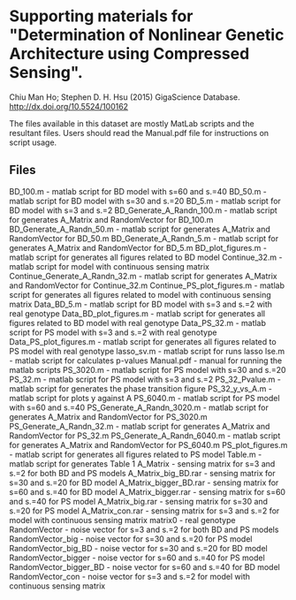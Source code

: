 Supporting materials for "Determination of Nonlinear Genetic Architecture using Compressed Sensing".
====================================================================================================
Chiu Man Ho; Stephen D. H. Hsu 
(2015) GigaScience Database. 
http://dx.doi.org/10.5524/100162

The files available in this dataset are mostly MatLab scripts and the resultant files. Users should read the Manual.pdf file for instructions on script usage.

Files
-----
BD_100.m - matlab script for BD model with s=60 and s.=40
BD_50.m - matlab script for BD model with s=30 and s.=20
BD_5.m - matlab script for BD model with s=3 and s.=2
BD_Generate_A_Randn_100.m - matlab script for generates A_Matrix and RandomVector for BD_100.m
BD_Generate_A_Randn_50.m - matlab script for generates A_Matrix and RandomVector for BD_50.m
BD_Generate_A_Randn_5.m - matlab script for generates A_Matrix and RandomVector for BD_5.m
BD_plot_figures.m - matlab script for generates all figures related to BD model
Continue_32.m - matlab script for model with continuous sensing matrix
Continue_Generate_A_Randn_32.m - matlab script for generates A_Matrix and RandomVector for Continue_32.m
Continue_PS_plot_figures.m - matlab script for generates all figures related to model with continuous sensing matrix
Data_BD_5.m - matlab script for BD model with s=3 and s.=2 with real genotype
Data_BD_plot_figures.m - matlab script for generates all figures related to BD model with real genotype
Data_PS_32.m - matlab script for PS model with s=3 and s.=2 with real genotype
Data_PS_plot_figures.m - matlab script for generates all figures related to PS model with real genotype
lasso_sv.m - matlab script for runs lasso
lse.m - matlab script for calculates p-values
Manual.pdf - manual for running the matlab scripts
PS_3020.m - matlab script for PS model with s=30 and s.=20
PS_32.m - matlab script for PS model with s=3 and s.=2
PS_32_Pvalue.m - matlab script for generates the phase transition figure
PS_32_y_vs_A.m - matlab script for plots y against A
PS_6040.m - matlab script for PS model with s=60 and s.=40
PS_Generate_A_Randn_3020.m - matlab script for generates A_Matrix and RandomVector for PS_3020.m
PS_Generate_A_Randn_32.m - matlab script for generates A_Matrix and RandomVector for PS_32.m
PS_Generate_A_Randn_6040.m - matlab script for generates A_Matrix and RandomVector for PS_6040.m
PS_plot_figures.m - matlab script for generates all figures related to PS model
Table.m - matlab script for generates Table 1
A_Matrix - sensing matrix for s=3 and s.=2 for both BD and PS models
A_Matrix_big_BD.rar - sensing matrix for s=30 and s.=20 for BD model
A_Matrix_bigger_BD.rar - sensing matrix for s=60 and s.=40 for BD model
A_Matrix_bigger.rar - sensing matrix for s=60 and s.=40 for PS model
A_Matrix_big.rar - sensing matrix for s=30 and s.=20 for PS model
A_Matrix_con.rar - sensing matrix for s=3 and s.=2 for model with continuous sensing matrix
matrix0 - real genotype
RandomVector - noise vector for s=3 and s.=2 for both BD and PS models
RandomVector_big - noise vector for s=30 and s.=20 for PS model
RandomVector_big_BD - noise vector for s=30 and s.=20 for BD model
RandomVector_bigger - noise vector for s=60 and s.=40 for PS model
RandomVector_bigger_BD - noise vector for s=60 and s.=40 for BD model
RandomVector_con - noise vector for s=3 and s.=2 for model with continuous sensing matrix

